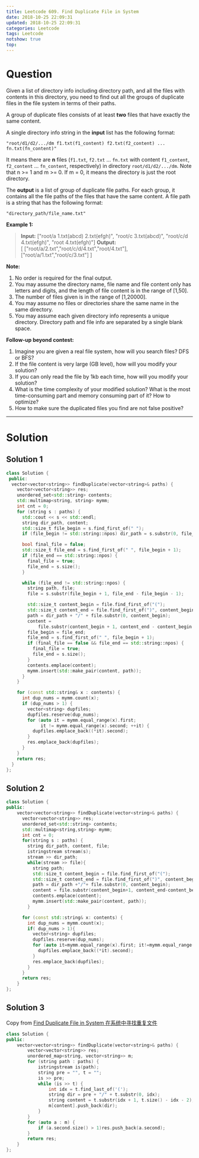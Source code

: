 ```yaml
---
title: Leetcode 609. Find Duplicate File in System
date: 2018-10-25 22:09:31
updated: 2018-10-25 22:09:31
categories: Leetcode
tags: Leetcode
notshow: true
top:
---
```


# Question

Given a list of directory info including directory path, and all the files with contents in this directory, you need to find out all the groups of duplicate files in the file system in terms of their paths.

A group of duplicate files consists of at least  **two**  files that have exactly the same content.

A single directory info string in the  **input**  list has the following format:

`"root/d1/d2/.../dm f1.txt(f1_content) f2.txt(f2_content) ... fn.txt(fn_content)"`  

It means there are  **n**  files (`f1.txt`,  `f2.txt`  ...  `fn.txt`  with content  `f1_content`,  `f2_content`  ...  `fn_content`, respectively) in directory  `root/d1/d2/.../dm`. Note that n >= 1 and m >= 0. If m = 0, it means the directory is just the root directory.

The  **output**  is a list of group of duplicate file paths. For each group, it contains all the file paths of the files that have the same content. A file path is a string that has the following format:

`"directory_path/file_name.txt"`

**Example 1:**  

> **Input:**
> ["root/a 1.txt(abcd) 2.txt(efgh)", "root/c 3.txt(abcd)", "root/c/d 4.txt(efgh)", "root 4.txt(efgh)"]
> **Output:**  
> [ ["root/a/2.txt","root/c/d/4.txt","root/4.txt"],["root/a/1.txt","root/c/3.txt"] ]

<!-- more -->

**Note:**  

1. No order is required for the final output.
2. You may assume the directory name, file name and file content only has letters and digits, and the length of file content is in the range of [1,50].
3. The number of files given is in the range of [1,20000].
4. You may assume no files or directories share the same name in the same directory.
5. You may assume each given directory info represents a unique directory. Directory path and file info are separated by a single blank space.

**Follow-up beyond contest:**

1. Imagine you are given a real file system, how will you search files? DFS or BFS?
2. If the file content is very large (GB level), how will you modify your solution?
3. If you can only read the file by 1kb each time, how will you modify your solution?
4. What is the time complexity of your modified solution? What is the most time-consuming part and memory consuming part of it? How to optimize?
5. How to make sure the duplicated files you find are not false positive?

--------------

# Solution

## Solution 1

```cpp
class Solution {
 public:
  vector<vector<string>> findDuplicate(vector<string>& paths) {
    vector<vector<string>> res;
    unordered_set<std::string> contents;
    std::multimap<string, string> mymm;
    int cnt = 0;
    for (string s : paths) {
      std::cout << s << std::endl;
      string dir_path, content;
      std::size_t file_begin = s.find_first_of(" ");
      if (file_begin != std::string::npos) dir_path = s.substr(0, file_begin);

      bool final_file = false;
      std::size_t file_end = s.find_first_of(" ", file_begin + 1);
      if (file_end == std::string::npos) {
        final_file = true;
        file_end = s.size();
      }

      while (file_end != std::string::npos) {
        string path, file;
        file = s.substr(file_begin + 1, file_end - file_begin - 1);

        std::size_t content_begin = file.find_first_of("(");
        std::size_t content_end = file.find_first_of(")", content_begin + 1);
        path = dir_path + "/" + file.substr(0, content_begin);
        content =
            file.substr(content_begin + 1, content_end - content_begin - 1);
        file_begin = file_end;
        file_end = s.find_first_of(" ", file_begin + 1);
        if (final_file == false && file_end == std::string::npos) {
          final_file = true;
          file_end = s.size();
        }
        contents.emplace(content);
        mymm.insert(std::make_pair(content, path));
      }
    }

    for (const std::string& x : contents) {
      int dup_nums = mymm.count(x);
      if (dup_nums > 1) {
        vector<string> dupfiles;
        dupfiles.reserve(dup_nums);
        for (auto it = mymm.equal_range(x).first;
             it != mymm.equal_range(x).second; ++it) {
          dupfiles.emplace_back((*it).second);
        }
        res.emplace_back(dupfiles);
      }
    }
    return res;
  }
};
```

## Solution 2

```cpp
class Solution {
public:
    vector<vector<string>> findDuplicate(vector<string>& paths) {
      vector<vector<string>> res;
      unordered_set<std::string> contents;
      std::multimap<string,string> mymm;
      int cnt = 0;
      for(string s : paths) {
        string dir_path, content, file;
        istringstream stream(s);
        stream >> dir_path;
        while(stream >> file){
          string path;
          std::size_t content_begin = file.find_first_of("(");
          std::size_t content_end = file.find_first_of(")", content_begin+1);
          path = dir_path +"/"+ file.substr(0, content_begin);
          content = file.substr(content_begin+1, content_end-content_begin-1);
          contents.emplace(content);
          mymm.insert(std::make_pair(content, path));
        }

      for (const std::string& x: contents) {
        int dup_nums = mymm.count(x);
        if( dup_nums > 1){
          vector<string> dupfiles;
          dupfiles.reserve(dup_nums);
          for (auto it=mymm.equal_range(x).first; it!=mymm.equal_range(x).second; ++it) {
            dupfiles.emplace_back((*it).second);
          }
          res.emplace_back(dupfiles);
        }
      }
      return res;
    }
};
```

## Solution 3

Copy from [Find Duplicate File in System 在系统中寻找重复文件](http://www.cnblogs.com/grandyang/p/7007974.html)

```cpp
class Solution {
public:
    vector<vector<string>> findDuplicate(vector<string>& paths) {
        vector<vector<string>> res;
        unordered_map<string, vector<string>> m;
        for (string path : paths) {
            istringstream is(path);
            string pre = "", t = "";
            is >> pre;
            while (is >> t) {
                int idx = t.find_last_of('(');
                string dir = pre + "/" + t.substr(0, idx);
                string content = t.substr(idx + 1, t.size() - idx - 2);
                m[content].push_back(dir);
            }
        }
        for (auto a : m) {
            if (a.second.size() > 1)res.push_back(a.second);
        }
        return res;
    }
};
```